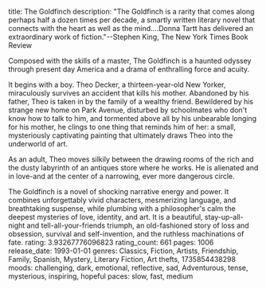 title: The Goldfinch
description: "The Goldfinch is a rarity that comes along perhaps half a dozen times per decade, a smartly written literary novel that connects with the heart as well as the mind....Donna Tartt has delivered an extraordinary work of fiction."--Stephen King, The New York Times Book Review

Composed with the skills of a master, The Goldfinch is a haunted odyssey through present day America and a drama of enthralling force and acuity.

It begins with a boy. Theo Decker, a thirteen-year-old New Yorker, miraculously survives an accident that kills his mother. Abandoned by his father, Theo is taken in by the family of a wealthy friend. Bewildered by his strange new home on Park Avenue, disturbed by schoolmates who don't know how to talk to him, and tormented above all by his unbearable longing for his mother, he clings to one thing that reminds him of her: a small, mysteriously captivating painting that ultimately draws Theo into the underworld of art. 

As an adult, Theo moves silkily between the drawing rooms of the rich and the dusty labyrinth of an antiques store where he works. He is alienated and in love-and at the center of a narrowing, ever more dangerous circle. 

The Goldfinch is a novel of shocking narrative energy and power. It combines unforgettably vivid characters, mesmerizing language, and breathtaking suspense, while plumbing with a philosopher's calm the deepest mysteries of love, identity, and art. It is a beautiful, stay-up-all-night and tell-all-your-friends triumph, an old-fashioned story of loss and obsession, survival and self-invention, and the ruthless machinations of fate.
rating: 3.93267776096823
rating_count: 661
pages: 1006
release_date: 1993-01-01
genres: Classics, Fiction, Artists, Friendship, Family, Spanish, Mystery, Literary Fiction, Art thefts, 1735854438298
moods: challenging, dark, emotional, reflective, sad, Adventurous, tense, mysterious, inspiring, hopeful
paces: slow, fast, medium